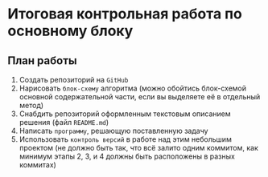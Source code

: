 # Итоговая контрольная работа по основному блоку

## План работы
1. Создать репозиторий на `GitHub`
2. Нарисовать `блок-схему` алгоритма (можно обойтись блок-схемой основной содержательной части, если вы выделяете её в отдельный метод)
3. Снабдить репозиторий оформленным текстовым описанием решения (файл `README.md`)
4. Написать `программу`, решающую поставленную задачу
5. Использовать `контроль версий` в работе над этим небольшим проектом (не должно быть так, что всё залито одним коммитом, как минимум этапы 2, 3, и 4 должны быть расположены в разных коммитах)